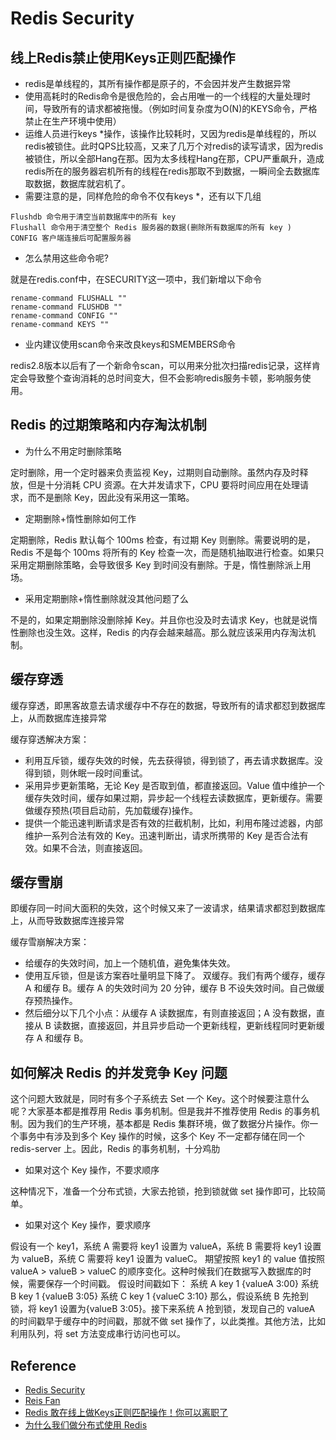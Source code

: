 # Redis Security

## 线上Redis禁止使用Keys正则匹配操作

* redis是单线程的，其所有操作都是原子的，不会因并发产生数据异常
* 使用高耗时的Redis命令是很危险的，会占用唯一的一个线程的大量处理时间，导致所有的请求都被拖慢。（例如时间复杂度为O(N)的KEYS命令，严格禁止在生产环境中使用）
* 运维人员进行keys *操作，该操作比较耗时，又因为redis是单线程的，所以redis被锁住。此时QPS比较高，又来了几万个对redis的读写请求，因为redis被锁住，所以全部Hang在那。因为太多线程Hang在那，CPU严重飙升，造成redis所在的服务器宕机所有的线程在redis那取不到数据，一瞬间全去数据库取数据，数据库就宕机了。
* 需要注意的是，同样危险的命令不仅有keys *，还有以下几组

```
Flushdb 命令用于清空当前数据库中的所有 key
Flushall 命令用于清空整个 Redis 服务器的数据(删除所有数据库的所有 key )
CONFIG 客户端连接后可配置服务器
```

* 怎么禁用这些命令呢?

就是在redis.conf中，在SECURITY这一项中，我们新增以下命令

```
rename-command FLUSHALL ""
rename-command FLUSHDB ""
rename-command CONFIG ""
rename-command KEYS ""
```

* 业内建议使用scan命令来改良keys和SMEMBERS命令

redis2.8版本以后有了一个新命令scan，可以用来分批次扫描redis记录，这样肯定会导致整个查询消耗的总时间变大，但不会影响redis服务卡顿，影响服务使用。

## Redis 的过期策略和内存淘汰机制

* 为什么不用定时删除策略

定时删除，用一个定时器来负责监视 Key，过期则自动删除。虽然内存及时释放，但是十分消耗 CPU 资源。在大并发请求下，CPU 要将时间应用在处理请求，而不是删除 Key，因此没有采用这一策略。

* 定期删除+惰性删除如何工作

定期删除，Redis 默认每个 100ms 检查，有过期 Key 则删除。需要说明的是，Redis 不是每个 100ms 将所有的 Key 检查一次，而是随机抽取进行检查。如果只采用定期删除策略，会导致很多 Key 到时间没有删除。于是，惰性删除派上用场。

* 采用定期删除+惰性删除就没其他问题了么

不是的，如果定期删除没删除掉 Key。并且你也没及时去请求 Key，也就是说惰性删除也没生效。这样，Redis 的内存会越来越高。那么就应该采用内存淘汰机制。

## 缓存穿透

缓存穿透，即黑客故意去请求缓存中不存在的数据，导致所有的请求都怼到数据库上，从而数据库连接异常

缓存穿透解决方案：

* 利用互斥锁，缓存失效的时候，先去获得锁，得到锁了，再去请求数据库。没得到锁，则休眠一段时间重试。
* 采用异步更新策略，无论 Key 是否取到值，都直接返回。Value 值中维护一个缓存失效时间，缓存如果过期，异步起一个线程去读数据库，更新缓存。需要做缓存预热(项目启动前，先加载缓存)操作。
* 提供一个能迅速判断请求是否有效的拦截机制，比如，利用布隆过滤器，内部维护一系列合法有效的 Key。迅速判断出，请求所携带的 Key 是否合法有效。如果不合法，则直接返回。

## 缓存雪崩

即缓存同一时间大面积的失效，这个时候又来了一波请求，结果请求都怼到数据库上，从而导致数据库连接异常

缓存雪崩解决方案：

* 给缓存的失效时间，加上一个随机值，避免集体失效。
* 使用互斥锁，但是该方案吞吐量明显下降了。
双缓存。我们有两个缓存，缓存 A 和缓存 B。缓存 A 的失效时间为 20 分钟，缓存 B 不设失效时间。自己做缓存预热操作。
* 然后细分以下几个小点：从缓存 A 读数据库，有则直接返回；A 没有数据，直接从 B 读数据，直接返回，并且异步启动一个更新线程，更新线程同时更新缓存 A 和缓存 B。

## 如何解决 Redis 的并发竞争 Key 问题

这个问题大致就是，同时有多个子系统去 Set 一个 Key。这个时候要注意什么呢？大家基本都是推荐用 Redis 事务机制。但是我并不推荐使用 Redis 的事务机制。因为我们的生产环境，基本都是 Redis 集群环境，做了数据分片操作。你一个事务中有涉及到多个 Key 操作的时候，这多个 Key 不一定都存储在同一个 redis-server 上。因此，Redis 的事务机制，十分鸡肋

* 如果对这个 Key 操作，不要求顺序

这种情况下，准备一个分布式锁，大家去抢锁，抢到锁就做 set 操作即可，比较简单。

* 如果对这个 Key 操作，要求顺序

假设有一个 key1，系统 A 需要将 key1 设置为 valueA，系统 B 需要将 key1 设置为 valueB，系统 C 需要将 key1 设置为 valueC。
期望按照 key1 的 value 值按照 valueA > valueB > valueC 的顺序变化。这种时候我们在数据写入数据库的时候，需要保存一个时间戳。
假设时间戳如下：
系统 A key 1 {valueA 3:00}
系统 B key 1 {valueB 3:05}
系统 C key 1 {valueC 3:10}
那么，假设系统 B 先抢到锁，将 key1 设置为{valueB 3:05}。接下来系统 A 抢到锁，发现自己的 valueA 的时间戳早于缓存中的时间戳，那就不做 set 操作了，以此类推。其他方法，比如利用队列，将 set 方法变成串行访问也可以。

## Reference

* [Redis Security](https://redis.io/topics/security)
* [Reis Fan](http://doc.redisfans.com)
* [Redis 敢在线上做Keys正则匹配操作！你可以离职了](https://www.toutiao.com/a6604636395929600515/?iid=51593575316&app=news_article)
* [为什么我们做分布式使用 Redis](https://www.toutiao.com/a6625058550274081287/?iid=51593575316&app=news_article&is_hit_share_recommend=0)